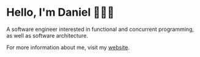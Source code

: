 # Hello, I'm Daniel 👋👨‍💻

A software engineer interested in functional and concurrent programming, as well as software architecture.

For more information about me, visit my [website](https://iyyel.io).
